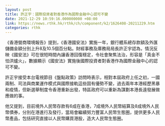 ```yaml
---
layout: post
title: 許正宇：國際投資者對香港作為國際金融中心認可不變
date: 2021-12-29 10:59:16.000000000 +08:00
link: https://news.rthk.hk/rthk/ch/component/k2/1626408-20211229.htm
categories: rthk
---
```


《香港營商環境報告》提到，《香港國安法》實施一年，銀行體系總存款額及外匯儲備金額分別上升8及10.5個百分點。財經事務及庫務局局長許正宇認為，情況反映《國安法》可在很短時間內讓香港回復穩定，令社會聚焦法治，形容是「真金不怕洪爐火」，數據顯示《國安法》實施後國際投資者對香港作為國際金融中心的認可不變。

許正宇接受本台電視節目《盤點政策》訪問時表示，相對本屆政府上任之初，一國兩制、司法與商業運作模式與國際接軌這些固有優勢不變，過去兩年本港經歷黑暴和疫情，但新選舉制度令香港重新出發，特區政府可以重新為謀劃本港長遠發展做應做的事。

他又提到，目前境外人民幣存款有6成在香港，7成境外人民幣結算及8成境外人民幣債券，分別在港進行及發行，當局會繼續努力豐富人民幣生態圈，提供更多人民幣產品，包括研究直接以人民幣購買港股，造大人民幣生態圈。
